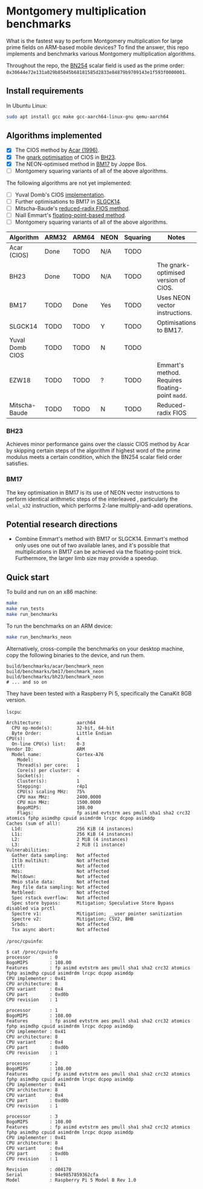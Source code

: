 # Montgomery multiplication benchmarks

What is the fastest way to perform Montgomery multiplication for large prime
fields on ARM-based mobile devices? To find the answer, this repo implements
and benchmarks various Montgomery multiplication algorithms.

Throughout the repo, the [BN254](https://hackmd.io/@jpw/bn254) scalar field is
used as the prime order:
`0x30644e72e131a029b85045b68181585d2833e84879b9709143e1f593f0000001`.

## Install requirements

In Ubuntu Linux:

```bash
sudo apt install gcc make gcc-aarch64-linux-gnu qemu-aarch64
```

## Algorithms implemented

- [x] The CIOS method by [Acar
  (1996)](https://www.microsoft.com/en-us/research/wp-content/uploads/1996/01/j37acmon.pdf).
- [x] The [gnark optimisation](https://hackmd.io/@gnark/modular_multiplication)
  of CIOS in
  [BH23](https://tches.iacr.org/index.php/TCHES/article/view/10972/10279).
- [x] The NEON-optimised method in [BM17](https://eprint.iacr.org/2017/1057.pdf) by Joppe Bos.
- [ ] Montgomery squaring variants of all of the above algorithms.

The following algorithms are not yet implemented:

- [ ] Yuval Domb's CIOS [implementation](https://github.com/ingonyama-zk/ingo_skyscraper/tree/main/src).
- [ ] Further optimisations to BM17 in [SLGCK14](https://eprint.iacr.org/2014/760.pdf).
- [ ] Mitscha-Baude's [reduced-radix FIOS method](https://github.com/mitschabaude/montgomery/blob/main/doc/zprize22.md#13-x-30-bit-multiplication).
- [ ] Niall Emmart's [floating-point-based method](https://ieeexplore.ieee.org/document/8464792/).
- [ ] Montgomery squaring variants of all of the above algorithms.

| Algorithm           | ARM32 | ARM64 | NEON | Squaring | Notes                                                |
|-|-|-|-|-|-|
| Acar (CIOS)         | Done  | TODO | N/A  | TODO     |                                                       |
| BH23                | Done  | TODO | N/A  | TODO     | The gnark-optimised version of CIOS.                  |
| BM17                | TODO  | Done | Yes  | TODO     | Uses NEON vector instructions.                        |
| SLGCK14             | TODO  | TODO | Y    | TODO     | Optimisations to BM17.                                |
| Yuval Domb CIOS     | TODO  | TODO | N    | TODO     |                                                       |
| EZW18               | TODO  | TODO | ?    | TODO     | Emmart's method. Requires floating-point `madd`.      |
| Mitscha-Baude       | TODO  | TODO | N    | TODO     | Reduced-radix FIOS                                    |

### BH23

Achieves minor performance gains over the classic CIOS method by Acar by
skipping certain steps of the algorithm if highest word of the prime modulus
meets a certain condition, which the BN254 scalar field order satisfies. 

### BM17

The key optimisation in BM17 is its use of NEON vector instructions to perform identical arithmetic steps of the interleaved  ,
particularly the `vmlal_u32` instruction, which performs 2-lane multiply-and-add operations.

## Potential research directions

- Combine Emmart's method with BM17 or SLGCK14. Emmart's method only uses one out of two available lanes, and it's possible that multiplications in BM17 can be achieved via the floating-point trick. Furthermore, the larger limb size may provide a speedup.

## Quick start

To build and run on an x86 machine:

```bash
make
make run_tests
make run_benchmarks
```

To run the benchmarks on an ARM device:

```bash
make run_benchmarks_neon
```

Alternatively, cross-compile the benchmarks on your desktop machine, copy the
following binaries to the device, and run them.

```
build/benchmarks/acar/benchmark_neon
build/benchmarks/bm17/benchmark_neon
build/benchmarks/bh23/benchmark_neon
# ... and so on
```

They have been tested with a Raspberry Pi 5, specifically the CanaKit 8GB version.

`lscpu`:

```
Architecture:             aarch64
  CPU op-mode(s):         32-bit, 64-bit
  Byte Order:             Little Endian
CPU(s):                   4
  On-line CPU(s) list:    0-3
Vendor ID:                ARM
  Model name:             Cortex-A76
    Model:                1
    Thread(s) per core:   1
    Core(s) per cluster:  4
    Socket(s):            -
    Cluster(s):           1
    Stepping:             r4p1
    CPU(s) scaling MHz:   75%
    CPU max MHz:          2400.0000
    CPU min MHz:          1500.0000
    BogoMIPS:             108.00
    Flags:                fp asimd evtstrm aes pmull sha1 sha2 crc32 atomics fphp asimdhp cpuid asimdrdm lrcpc dcpop asimddp
Caches (sum of all):      
  L1d:                    256 KiB (4 instances)
  L1i:                    256 KiB (4 instances)
  L2:                     2 MiB (4 instances)
  L3:                     2 MiB (1 instance)
Vulnerabilities:          
  Gather data sampling:   Not affected
  Itlb multihit:          Not affected
  L1tf:                   Not affected
  Mds:                    Not affected
  Meltdown:               Not affected
  Mmio stale data:        Not affected
  Reg file data sampling: Not affected
  Retbleed:               Not affected
  Spec rstack overflow:   Not affected
  Spec store bypass:      Mitigation; Speculative Store Bypass disabled via prctl
  Spectre v1:             Mitigation; __user pointer sanitization
  Spectre v2:             Mitigation; CSV2, BHB
  Srbds:                  Not affected
  Tsx async abort:        Not affected
```


`/proc/cpuinfo`:

```
$ cat /proc/cpuinfo 
processor       : 0
BogoMIPS        : 108.00
Features        : fp asimd evtstrm aes pmull sha1 sha2 crc32 atomics fphp asimdhp cpuid asimdrdm lrcpc dcpop asimddp
CPU implementer : 0x41
CPU architecture: 8
CPU variant     : 0x4
CPU part        : 0xd0b
CPU revision    : 1

processor       : 1
BogoMIPS        : 108.00
Features        : fp asimd evtstrm aes pmull sha1 sha2 crc32 atomics fphp asimdhp cpuid asimdrdm lrcpc dcpop asimddp
CPU implementer : 0x41
CPU architecture: 8
CPU variant     : 0x4
CPU part        : 0xd0b
CPU revision    : 1

processor       : 2
BogoMIPS        : 108.00
Features        : fp asimd evtstrm aes pmull sha1 sha2 crc32 atomics fphp asimdhp cpuid asimdrdm lrcpc dcpop asimddp
CPU implementer : 0x41
CPU architecture: 8
CPU variant     : 0x4
CPU part        : 0xd0b
CPU revision    : 1

processor       : 3
BogoMIPS        : 108.00
Features        : fp asimd evtstrm aes pmull sha1 sha2 crc32 atomics fphp asimdhp cpuid asimdrdm lrcpc dcpop asimddp
CPU implementer : 0x41
CPU architecture: 8
CPU variant     : 0x4
CPU part        : 0xd0b
CPU revision    : 1

Revision        : d04170
Serial          : 94e9857859362cfa
Model           : Raspberry Pi 5 Model B Rev 1.0
```
